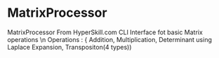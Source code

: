 # MatrixProcessor
MatrixProcessor From HyperSkill.com
CLI Interface fot basic Matrix operations \n
Operations : { Addition, Multiplication, Determinant using Laplace Expansion, Transpositon(4 types))
